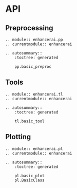# API

## Preprocessing

```{eval-rst}
.. module:: enhancerai.pp
.. currentmodule:: enhancerai

.. autosummary::
    :toctree: generated

    pp.basic_preproc
```

## Tools

```{eval-rst}
.. module:: enhancerai.tl
.. currentmodule:: enhancerai

.. autosummary::
    :toctree: generated

    tl.basic_tool
```

## Plotting

```{eval-rst}
.. module:: enhancerai.pl
.. currentmodule:: enhancerai

.. autosummary::
    :toctree: generated

    pl.basic_plot
    pl.BasicClass
```
